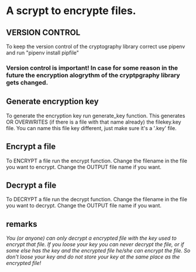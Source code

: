 # A scrypt to encrypte files.

## VERSION CONTROL
To keep the version control of the cryptography library correct use pipenv and run "pipenv install pipfile"
### Version control is important! In case for some reason in the future the encryption alogrythm of the cryptpgraphy library gets changed.

## Generate encryption key
To generate the encryption key run generate_key function. This generates OR OVERWRITES (if there is a file with that name already) the filekey.key file. You can name this file key different, just make sure it's a '.key' file.

## Encrypt a file
To ENCRYPT a file run the encrypt function. Change the filename in the file you want to encrypt. Change the OUTPUT file name if you want.

## Decrypt a file
To DECRYPT a file run the decrypt function. Change the filename in the file you want to decrypt. Change the OUTPUT file name if you want.

## remarks
*You (or anyone) can only decrypt a encrypted file with the key used to encrypt that file. If you loose your key you can never decrypt the file, or if some else has the key and the encrypted file he/she can encrypt the file. So don't loose your key and do not store your key at the same place as the encrypted file!*



